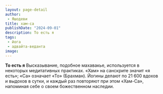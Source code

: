 ```yaml
---
layout: page-detail
author:
 - Яшодеви
title: хам-са
publishDate: "2024-09-01"
description: То есть я
tags:
 - йога
 - адвайта-веданта
image: 
---
```


__То есть я__
Высказывание, подобное махавакье, используется в некоторых медитативных практиках. «Хам» на санскрите значит «я есть»; «Са» означает «То» (Брахман). Йогины делают по 21 600 вдохов и выдохов в сутки, и каждый раз повторяют при этом «Хам-Са», напоминая себе о своем божественном наследии.

